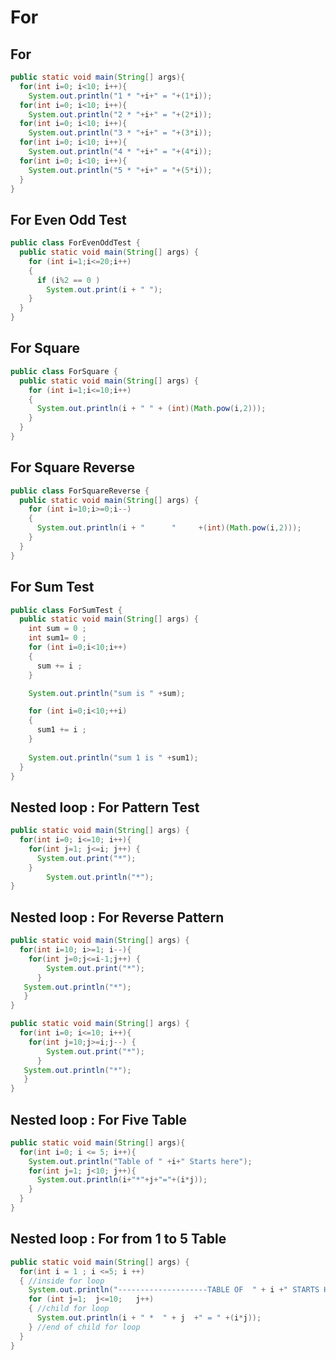 For
===
For
---
```java
public static void main(String[] args){
  for(int i=0; i<10; i++){
    System.out.println("1 * "+i+" = "+(1*i));
  for(int i=0; i<10; i++){
    System.out.println("2 * "+i+" = "+(2*i));
  for(int i=0; i<10; i++){
    System.out.println("3 * "+i+" = "+(3*i));
  for(int i=0; i<10; i++){
    System.out.println("4 * "+i+" = "+(4*i));
  for(int i=0; i<10; i++){
    System.out.println("5 * "+i+" = "+(5*i));
  }
}
```
For Even Odd Test
-----------------
```java
public class ForEvenOddTest {
  public static void main(String[] args) {
    for (int i=1;i<=20;i++)
    {
      if (i%2 == 0 ) 
        System.out.print(i + " ");
    }
  }  
} 
```
For Square
----------
```java
public class ForSquare {
  public static void main(String[] args) {
    for (int i=1;i<=10;i++)
    {
      System.out.println(i + " " + (int)(Math.pow(i,2)));
    }
  }
}
```
For Square Reverse
------------------
```java
public class ForSquareReverse {
  public static void main(String[] args) {
    for (int i=10;i>=0;i--)
    {
      System.out.println(i + "      "     +(int)(Math.pow(i,2)));
    }
  }
}
```
For Sum Test
------------
```java
public class ForSumTest {
  public static void main(String[] args) {
    int sum = 0 ;
    int sum1= 0 ;
    for (int i=0;i<10;i++)
    {
      sum += i ;
    }

    System.out.println("sum is " +sum);

    for (int i=0;i<10;++i)
    {
      sum1 += i ;
    }
    
    System.out.println("sum 1 is " +sum1);
  }
}
```
Nested loop : For Pattern Test
----------------
```java
public static void main(String[] args) {
  for(int i=0; i<=10; i++){
    for(int j=1; j<=i; j++) {
      System.out.print("*");
    }
        System.out.println("*");
}
```
Nested loop : For Reverse Pattern
-------------------
```java
public static void main(String[] args) {
  for(int i=10; i>=1; i--){
    for(int j=0;j<=i-1;j++) {
        System.out.print("*");
      }
   System.out.println("*");
   }
}
```
```java
public static void main(String[] args) {
  for(int i=0; i<=10; i++){
    for(int j=10;j>=i;j--) {
        System.out.print("*");
      }
   System.out.println("*");
   }
}
```
Nested loop : For Five Table
----------------------------
```java
public static void main(String[] args){
  for(int i=0; i <= 5; i++){
    System.out.println("Table of " +i+" Starts here");
    for(int j=1; j<10; j++){
      System.out.println(i+"*"+j+"="+(i*j));
    }
  }
}
```
Nested loop : For from 1 to 5 Table
-----------------------------------
```java
public static void main(String[] args) {
  for(int i = 1 ; i <=5; i ++)
  { //inside for loop
    System.out.println("--------------------TABLE OF  " + i +" STARTS HERE -------------");
    for (int j=1;  j<=10;   j++)
    { //child for loop
      System.out.println(i + " *  " + j  +" = " +(i*j));
    } //end of child for loop
  }
}
```
